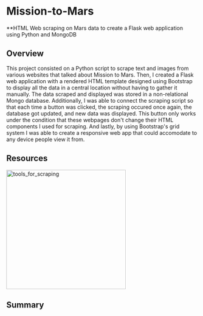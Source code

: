 # Mission-to-Mars
**HTML Web scraping on Mars data to create a Flask web application using Python and MongoDB

## Overview
This project consisted on a Python script to scrape text and images from various websites that talked about Mission to Mars. Then, I created a Flask web application with a rendered HTML template designed using Bootstrap to display all the data in a central location without having to gather it manually. The data scraped and displayed was stored in a non-relational Mongo database. Additionally, I was able to connect the scraping script so that each time a button was clicked, the scraping occured once again, the database got updated, and new data was displayed. This button only works under the condition that these webpages don't change their HTML components I used for scraping. And lastly, by using Bootstrap's grid system I was able to create a responsive web app that could accomodate to any device people view it from.

## Resources

<img width="314" alt="tools_for_scraping" src="https://user-images.githubusercontent.com/107579508/207735633-555267f1-9709-4b35-8aff-7aa2370c06ea.png">

## Summary
